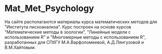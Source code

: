 # Mat_Met_Psychology
На сайте располагаются материалы курса математических методов для "Института писхоанализа".
Курс построен на основе курсов "Математические методы в зоологии", "Линейные модели с использованием R" и "Многомерные методы с использованием R", разработанных для СПбГУ М.А.Варфоломеевой, А.Д.Лянгузовой и В.М.Хайтовым.
